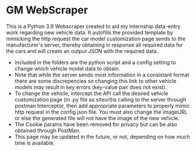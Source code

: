 # GM WebScraper
 This is a Python 3.9 Webscraper created to aid my internship data-entry work regarding new vehicle data.
It autofills the provided template by mimicking the http request the car model customization page sends to the manufacturer's server,
thereby obtaining in response all required data for the cars and will create an output JSON with the required data.
* Included in the folders are the python script and a config setting to change which vehicle model data to obtain.
* Note that while the server sends most information in a consistant format there are some discrepencies so changing this link to other vehicle models may result in key errors (key-value pair does not exist).
* To change the vehicle, intercept the API call the desired vehicle customization page (in .py file as siteurl)is calling to the server through postman Interceptor, then add appropriate parameters to properly mimic http request in the config.json file. You must also change the imageURL or else the generated file will not have the image of the new vehicle. 
* The Cookie params have been removed for privacy but can be also obtained through PostMan.
* This page may be updated in the future, or not, depending on how much time is available.
